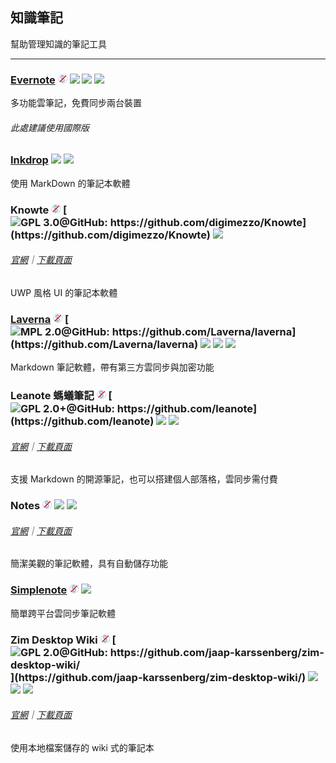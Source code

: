 ## 知識筆記

幫助管理知識的筆記工具

---

### [Evernote](https://evernote.com/) ![](../assets/free.png) ![](../assets/earth-globe.png) ![](../assets/multi_platform.png) ![](../assets/windows-store.png)

多功能雲筆記，免費同步兩台裝置

###### 此處建議使用國際版

### [Inkdrop](https://www.inkdrop.info/) ![](../assets/earth-globe.png) ![](../assets/usb.png)

使用 MarkDown 的筆記本軟體

### Knowte ![](../assets/free.png) [![](../assets/open-source-icon.png "GPL 3.0@GitHub: https://github.com/digimezzo/Knowte")](https://github.com/digimezzo/Knowte) ![](../assets/earth-globe.png)

###### [官網](http://www.digimezzo.com/software/knowte-2/)｜[下載頁面](http://www.digimezzo.com/content/software/knowte/)

UWP 風格 UI 的筆記本軟體

### [Laverna](https://laverna.cc/) ![](../assets/free.png) [![](../assets/open-source-icon.png "MPL 2.0@GitHub: https://github.com/Laverna/laverna")](https://github.com/Laverna/laverna) ![](../assets/earth-globe.png) ![](../assets/usb.png) ![](../assets/multi_platform.png)

Markdown 筆記軟體，帶有第三方雲同步與加密功能

### Leanote 螞蟻筆記 ![](../assets/free.png) [![](../assets/open-source-icon.png "GPL 2.0+@GitHub: https://github.com/leanote")](https://github.com/leanote) ![](../assets/earth-globe.png) ![](../assets/multi_platform.png)

###### [官網](https://leanote.com/)｜[下載頁面](http://app.leanote.com/)

支援 Markdown 的開源筆記，也可以搭建個人部落格，雲同步需付費

### Notes ![](../assets/free.png) ![](../assets/united-states.png)  ![](../assets/multi_platform.png)

###### [官網](http://www.get-notes.com/)｜[下載頁面](http://www.get-notes.com/download)

簡潔美觀的筆記軟體，具有自動儲存功能

### [Simplenote](https://simplenote.com/) ![](../assets/free.png) ![](../assets/earth-globe.png)

簡單跨平台雲同步筆記軟體

### Zim Desktop Wiki ![](../assets/free.png) [![](../assets/open-source-icon.png "GPL 2.0@GitHub: https://github.com/jaap-karssenberg/zim-desktop-wiki/")](https://github.com/jaap-karssenberg/zim-desktop-wiki/) ![](../assets/earth-globe.png) ![](../assets/usb.png) ![](../assets/multi_platform.png)

###### [官網](http://zim-wiki.org/index.html)｜[下載頁面](http://zim-wiki.org/downloads.html)

使用本地檔案儲存的 wiki 式的筆記本
